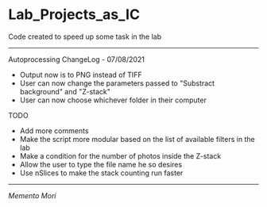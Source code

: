 # Lab_Projects_as_IC

Code created to speed up some task in the lab

-------------------------------------------------------------------------------------

Autoprocessing ChangeLog - 07/08/2021

 - Output now is to PNG instead of TIFF
 - User can now change the parameters passed to "Substract background" and "Z-stack"
 - User can now choose whichever folder in their computer

TODO

 - Add more comments
 - Make the script more modular based on the list of available filters in the lab
 - Make a condition for the number of photos inside the Z-stack
 - Allow the user to type the file name he so desires
 - Use nSlices to make the stack counting run faster

-------------------------------------------------------------------------------------



_Memento Mori_
